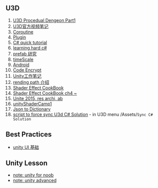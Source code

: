 <h2 id="f1ab9c403a278470b521f050cf149ff5"></h2>

## U3D


 1. [U3D Procedual Dengeon Part1](U3D_ProcedualDengeon%201.md) 
 2. [U3D官方视频笔记](U3D%E5%AE%98%E6%96%B9%E8%A7%86%E9%A2%91%E7%AC%94%E8%AE%B0.md) 
 3. [Coroutine](Unity_coroutine.md) 
 4. [Plugin](Unity_Plugin.md)
 5. [C# quick tutorial](csharp_quick_tutorial.md)
 6. [learning hard c#](learningHardCSharp.md)
 7. [prefab 研究](U3D_prefab_tips.md) 
 8. [timeScale](U3D_timescale.md)  
 9. [Android](Unity_Android.md) 
 10. [Code Encrypt](Unity_code_encrypt.md) 
 11. [Unity工作笔记](UnityWorkingNotes.md)
 12. [rending path 介绍](renderingPath.md) 
 13. [Shader Effect CookBook](unityShaderEffectCookbook.md) 
 14. [Shader Effect CookBook ch4 ~](unityShaderEffectCookbook4.md) 
 15. [Unite 2015, res archi, ab ](UnityResArchitecture.md) 
 16. [unityShaderCamp1](unityShaderCamp1.md) 
 17. [Json to Dictionary](unity_serialize_dictionary.md)
 18. [script to force sync U3d C# Solution](../codes/u3d/SyncSolutionUtilities.cs)
    - in U3D menu  /Assets/`Sync C# Solution`

<h2 id="cd47dd01745339787e4c7300389401f2"></h2>

## Best Practices

- [unity UI 基础](FundamentalsofUnityUI.md)


<h2 id="7de9e589dbe3bb733b7916189d0f8a94"></h2>

## Unity Lesson

- [note: unity for noob](unity_for_noob.md)
- [note: unity advanced](unity_for_adv.md)



